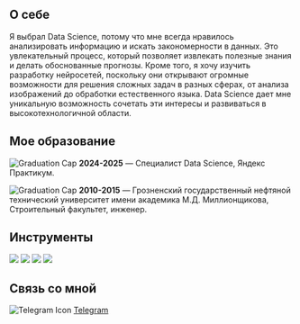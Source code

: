 ## О себе
Я выбрал Data Science, потому что мне всегда нравилось анализировать информацию и искать закономерности в данных. Это увлекательный процесс, который позволяет извлекать полезные знания и делать обоснованные прогнозы. Кроме того, я хочу изучить разработку нейросетей, поскольку они открывают огромные возможности для решения сложных задач в разных сферах, от анализа изображений до обработки естественного языка. Data Science дает мне уникальную возможность сочетать эти интересы и развиваться в высокотехнологичной области.

## Мое образование
![Graduation Cap](https://img.icons8.com/ios-filled/50/000000/graduation-cap.png) **2024-2025** — Специалист Data Science, Яндекс Практикум.

![Graduation Cap](https://img.icons8.com/ios-filled/50/000000/graduation-cap.png) **2010-2015** — Грозненский государственный нефтяной технический университет имени академика М.Д. Миллионщикова, Строительный факультет, инженер.

## Инструменты

<p>
  <img src="https://img.icons8.com/color/48/000000/python.png" />
  <img src="https://img.icons8.com/color/48/000000/sql.png" />
  <img src="https://img.icons8.com/color/48/000000/microsoft-excel-2019.png" />
  <img src="https://img.icons8.com/fluency/48/000000/jupyter.png" />
</p>

## Связь со мной
![Telegram Icon](https://img.icons8.com/color/48/000000/telegram-app.png) [Telegram](https://t.me/sherlock_holmes_123)
